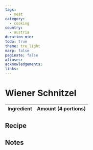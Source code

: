 ```yaml
---
tags:
  - meat
category:
  - cooking
country:
  - austria
duration_min: 
todo: true
theme: tre_light
marp: false
paginate: false
aliases: 
acknowledgements: 
links:
---
```


# Wiener Schnitzel


|Ingredient|Amount (4 portions)|
| :- | :- |

## Recipe

## Notes


